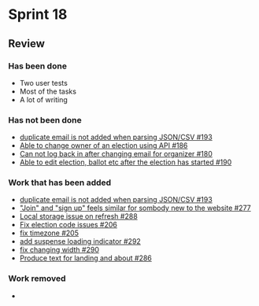 
# Sprint 18

## Review

### Has been done

- Two user tests
- Most of the tasks
- A lot of writing

### Has not been done

- [duplicate email is not added when parsing JSON/CSV #193](https://github.com/anovote/backend/issues/193)
- [Able to change owner of an election using API #186](https://github.com/anovote/backend/issues/186)
- [Can not log back in after changing email for organizer #180](https://github.com/anovote/backend/issues/180)
- [Able to edit election, ballot etc after the election has started #190](https://github.com/anovote/backend/issues/190)

### Work that has been added

- [duplicate email is not added when parsing JSON/CSV #193](https://github.com/anovote/backend/issues/193)
- ["Join" and "sign up" feels similar for sombody new to the website #277](https://github.com/anovote/frontend/issues/277)
- [Local storage issue on refresh #288](https://github.com/anovote/frontend/issues/288)
- [Fix election code issues #206](https://github.com/anovote/backend/pull/206)
- [fix timezone #205](https://github.com/anovote/backend/pull/205)
- [add suspense loading indicator #292](https://github.com/anovote/frontend/pull/292)
- [fix changing width #290](https://github.com/anovote/frontend/pull/290)
- [Produce text for landing and about #286](https://github.com/anovote/frontend/issues/286)

### Work removed

- 

